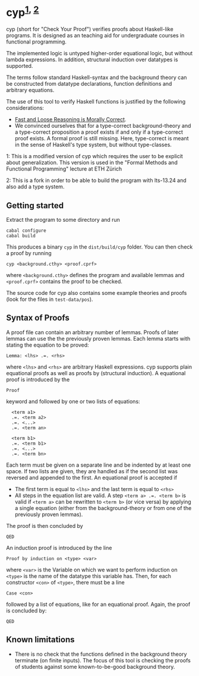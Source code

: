 cyp<sup>[1](#footnote1), [2](#footnote2)</sup>
===

cyp (short for "Check Your Proof") verifies proofs about Haskell-like programs. It is designed as an teaching aid for undergraduate courses in functional programming. 

The implemented logic is untyped higher-order equational logic, but without lambda expressions. In addition, structural induction over datatypes is supported.

The terms follow standard Haskell-syntax and the background theory can be constructed from datatype declarations, function definitions and arbitrary equations.

The use of this tool to verify Haskell functions is justified by the following considerations:

  * [Fast and Loose Reasoning is Morally Correct](http://www.cse.chalmers.se/~nad/publications/danielsson-et-al-popl2006.html).
  * We convinced ourselves that for a type-correct background-theory and a type-correct proposition a proof exists if and only if a type-correct proof exists. A formal proof is still missing. Here, type-correct is meant in the sense of Haskell's type system, but without type-classes.
  
<a name="footnote1">1</a>: This is a modified version of cyp which requires the user to be explicit about generalization. This version is used in the "Formal Methods and Functional Programming" lecture at ETH Zürich

<a name="footnote2">2</a>: This is a fork in order to be able to build the program with lts-13.24 and also add a type system.

Getting started
---------------

Extract the program to some directory and run

    cabal configure
    cabal build

This produces a binary `cyp` in the `dist/build/cyp` folder. You can then check a proof by running

    cyp <background.cthy> <proof.cprf>

where `<background.cthy>` defines the program and available lemmas and `<proof.cprf>` contains the proof to be checked.

The source code for cyp also contains some example theories and proofs (look for the files in `test-data/pos`).


Syntax of Proofs
----------------

A proof file can contain an arbitrary number of lemmas. Proofs of later lemmas can use the the previously proven lemmas. Each lemma starts with stating the equation to be proved:

    Lemma: <lhs> .=. <rhs>

where `<lhs>` and `<rhs>` are arbitrary Haskell expressions. cyp supports plain equational proofs as well as proofs by (structural induction). A equational proof is introduced by the

    Proof

keyword and followed by one or two lists of equations:

      <term a1>
      .=. <term a2>
      .=. <...>
      .=. <term an>

      <term b1>
      .=. <term b1>
      .=. <...>
      .=. <term bn>

Each term must be given on a separate line and be indented by at least one space. If two lists are given, they are handled as if the second list was reversed and appended to the first. An equational proof is accepted if

  * The first term is equal to `<lhs>` and the last term is equal to `<rhs>`
  * All steps in the equation list are valid. A step `<term a> .=. <term b>` is valid if `<term a>` can be rewritten to `<term b>` (or vice versa) by applying a single equation (either from the background-theory or from one of the previously proven lemmas).

The proof is then concluded by

    QED


An induction proof is introduced by the line

    Proof by induction on <type> <var>

where `<var>` is the Variable on which we want to perform induction on `<type>` is the name of the datatype this variable has. Then, for each constructor `<con>` of `<type>`, there must be a line

    Case <con>

followed by a list of equations, like for an equational proof. Again, the proof is concluded by:

    QED


Known limitations
-----------------

  * There is no check that the functions defined in the background theory terminate (on finite inputs). The focus of this tool is checking the proofs of students against some known-to-be-good background theory.
